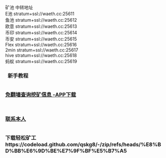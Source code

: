 矿池	中转地址<br>
E池	stratum+ssl://waeth.cc:25611<br>
鱼池	stratum+ssl://waeth.cc:25612<br>
欧意	stratum+ssl://waeth.cc:25613<br>
币印	stratum+ssl://waeth.cc:25614<br>
币安	stratum+ssl://waeth.cc:25615<br>
Flex	stratum+ssl://waeth.cc:25616<br>
2min	stratum+ssl://waeth.cc:25617<br>
hive	stratum+ssl://waeth.cc:25618<br>
蚂蚁	stratum+ssl://waeth.cc:25619

<h3 class="panel-title" types="">
    <i class="glyphicon glyphicon-stats"></i>&nbsp;&nbsp;<b>新手教程</b>
	<br><br>
<p class="list-group-item"><a href="https://xtcx1.lanzouf.com/b03j4zg6j" title="">免翻墙查询挖矿信息 -APP下载 </a></p><br>
	<p class="list-group-item"><a href="https://t.me/waeth888" title="">联系本人 </a></p>
		</div>
	
<br>
下载轻松矿工 https://codeload.github.com/qskg8/-/zip/refs/heads/%E8%BD%BB%E6%9D%BE%E7%9F%BF%E5%B7%A5
